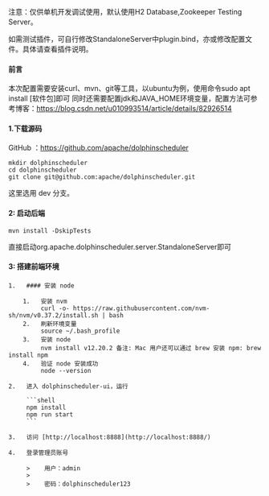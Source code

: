 注意：仅供单机开发调试使用，默认使用H2 Database,Zookeeper Testing Server。

如需测试插件，可自行修改StandaloneServer中plugin.bind，亦或修改配置文件。具体请查看插件说明。

#### 前言
本次配置需要安装curl、mvn、git等工具，以ubuntu为例，使用命令sudo apt install [软件包]即可
同时还需要配置jdk和JAVA_HOME环境变量，配置方法可参考博客：https://blog.csdn.net/u010993514/article/details/82926514

#### 1.下载源码

GitHub ：https://github.com/apache/dolphinscheduler

```shell
mkdir dolphinscheduler
cd dolphinscheduler
git clone git@github.com:apache/dolphinscheduler.git
```
这里选用 dev 分支。

#### 2: 启动后端
```
mvn install -DskipTests
```
直接启动org.apache.dolphinscheduler.server.StandaloneServer即可

#### 3: 搭建前端环境

    1.   #### 安装 node

        1.   安装 nvm
             curl -o- https://raw.githubusercontent.com/nvm-sh/nvm/v0.37.2/install.sh | bash
        2.   刷新环境变量
             source ~/.bash_profile
        3.   安装 node
             nvm install v12.20.2 备注: Mac 用户还可以通过 brew 安装 npm: brew install npm
        4.   验证 node 安装成功
             node --version

    2.   进入 dolphinscheduler-ui，运行

         ```shell
         npm install
         npm run start
         ```

    3.   访问 [http://localhost:8888](http://localhost:8888/)

    4.   登录管理员账号

         >    用户：admin
         >
         >    密码：dolphinscheduler123



